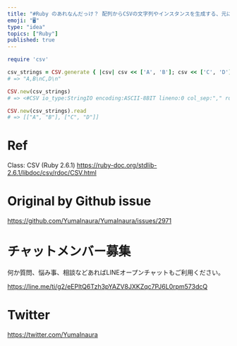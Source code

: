 ```yaml
---
title: "#Ruby のあれなんだっけ？ 配列からCSVの文字列やインスタンスを生成する、元に戻す"
emoji: "🖥"
type: "idea"
topics: ["Ruby"]
published: true
---
```


```rb
require 'csv'

csv_strings = CSV.generate { |csv| csv << ['A', 'B']; csv << ['C', 'D'] }
# => "A,B\nC,D\n"

CSV.new(csv_strings)
# => <#CSV io_type:StringIO encoding:ASCII-8BIT lineno:0 col_sep:"," row_sep:"\n" quote_char:"\"">

CSV.new(csv_strings).read
# => [["A", "B"], ["C", "D"]]
```

# Ref

Class: CSV (Ruby 2.6.1)
https://ruby-doc.org/stdlib-2.6.1/libdoc/csv/rdoc/CSV.html

# Original by Github issue

https://github.com/YumaInaura/YumaInaura/issues/2971








<!-- Update From Qiita API -->

# チャットメンバー募集


何か質問、悩み事、相談などあればLINEオープンチャットもご利用ください。

https://line.me/ti/g2/eEPltQ6Tzh3pYAZV8JXKZqc7PJ6L0rpm573dcQ





# Twitter


https://twitter.com/YumaInaura


<!-- Update From Qiita API -->


